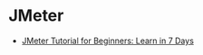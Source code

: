 # JMeter

* [JMeter Tutorial for Beginners: Learn in 7 Days](https://www.guru99.com/jmeter-tutorials.html)
